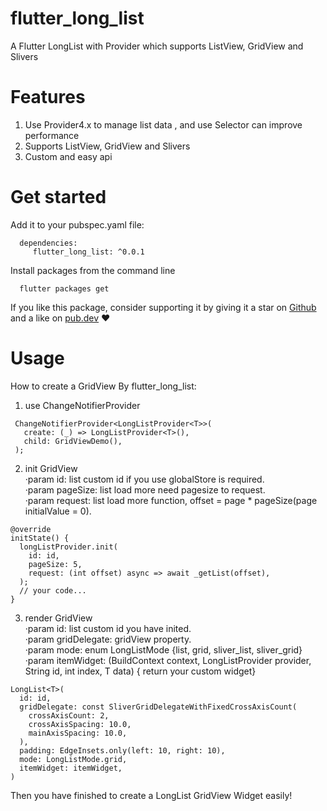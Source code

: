 # flutter_long_list
A Flutter LongList with Provider which supports ListView, GridView and Slivers

# Features
1. Use Provider4.x to manage list data , and use Selector can improve performance<br>
2. Supports ListView, GridView and Slivers <br>
3. Custom and easy api <br>

# Get started
Add it to your pubspec.yaml file:
```
  dependencies:
     flutter_long_list: ^0.0.1
```
Install packages from the command line
```
  flutter packages get
```
If you like this package, consider supporting it by giving it a star on [Github](https://github.com/enjkvbej/flutter_long_list) and a like on [pub.dev](https://pub.dev/packages/flutter_long_list) ❤️

# Usage
How to create a GridView By flutter_long_list:
1. use ChangeNotifierProvider
```
 ChangeNotifierProvider<LongListProvider<T>>(
   create: (_) => LongListProvider<T>(),
   child: GridViewDemo(),
 );
```
2. init GridView<br>
·param id: list custom id if you use globalStore is required.<br>
·param pageSize: list load more need pagesize to request.<br>
·param request: list load more function, offset = page * pageSize(page initialValue = 0).<br>
```
@override
initState() {
  longListProvider.init(
    id: id,
    pageSize: 5,
    request: (int offset) async => await _getList(offset),
  );
  // your code...
}
```
3. render GridView<br>
·param id: list custom id you have inited.<br>
·param gridDelegate: gridView property.<br>
·param mode: enum LongListMode {list, grid, sliver_list, sliver_grid}<br>
·param itemWidget: (BuildContext context, LongListProvider<T> provider, String id, int index, T data) { return your custom widget}<br>

```
LongList<T>(
  id: id,
  gridDelegate: const SliverGridDelegateWithFixedCrossAxisCount(
    crossAxisCount: 2,
    crossAxisSpacing: 10.0,
    mainAxisSpacing: 10.0,
  ),
  padding: EdgeInsets.only(left: 10, right: 10),
  mode: LongListMode.grid,
  itemWidget: itemWidget,
)
```
Then you have finished to create a LongList GridView Widget easily!
